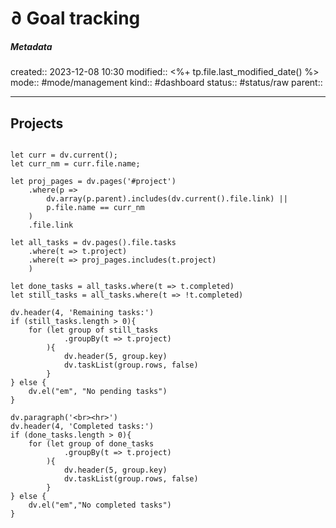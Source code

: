 # ∂ Goal tracking

##### Metadata
created:: 2023-12-08 10:30
modified:: <%+ tp.file.last_modified_date() %>
mode:: #mode/management
kind:: #dashboard 
status:: #status/raw
parent::
***
## Projects
```dataviewjs

let curr = dv.current();
let curr_nm = curr.file.name;

let proj_pages = dv.pages('#project')
	.where(p => 
		dv.array(p.parent).includes(dv.current().file.link) ||
		p.file.name == curr_nm
	)
	.file.link

let all_tasks = dv.pages().file.tasks
	.where(t => t.project)
	.where(t => proj_pages.includes(t.project)
	)

let done_tasks = all_tasks.where(t => t.completed)
let still_tasks = all_tasks.where(t => !t.completed)
	
dv.header(4, 'Remaining tasks:')	
if (still_tasks.length > 0){
    for (let group of still_tasks
		    .groupBy(t => t.project)
		){
			dv.header(5, group.key)
			dv.taskList(group.rows, false)
		}
} else {
	dv.el("em", "No pending tasks")
}

dv.paragraph('<br><hr>')
dv.header(4, 'Completed tasks:')	
if (done_tasks.length > 0){
    for (let group of done_tasks
		    .groupBy(t => t.project)
		){
			dv.header(5, group.key)
			dv.taskList(group.rows, false)
		}
} else {
	dv.el("em","No completed tasks")
}
```